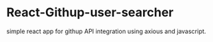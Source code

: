 # React-Githup-user-searcher
simple react app for githup API integration using axious and javascript.
